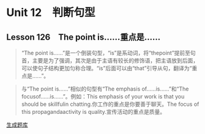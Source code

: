 ﻿ # Unit 12　判断句型
 ## Lesson 126　The point is……重点是……
 
> “The point is……”是一个倒装句型，“is”是系动词，将“thepoint”提前至句首，主要是为了强调，其次是由于主语有较长的修饰语，把主语放到后面，可以使句子结构更加匀称合理。“is”后面可以由“that”引导从句，翻译为“重点是……”。

> 与“The point is……”相似的句型有“The emphasis of……is……”和“The focusof……is……”。例如：This emphasis of your work is that you should be skillfulin chatting.你工作的重点是你要善于聊天。The focus of this propagandaactivity is quality.宣传活动的重点是质量。


 [生成题库](./question/f126.json)